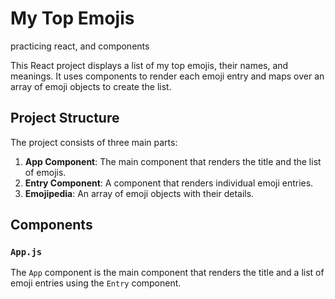 # My Top Emojis

practicing react, and components

This React project displays a list of my top emojis, their names, and meanings. It uses components to render each emoji entry and maps over an array of emoji objects to create the list.

## Project Structure

The project consists of three main parts:

1. **App Component**: The main component that renders the title and the list of emojis.
2. **Entry Component**: A component that renders individual emoji entries.
3. **Emojipedia**: An array of emoji objects with their details.

## Components

### `App.js`

The `App` component is the main component that renders the title and a list of emoji entries using the `Entry` component.
